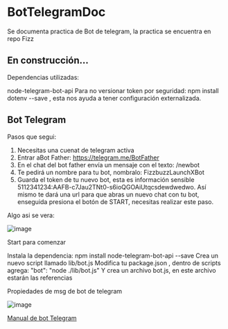 # BotTelegramDoc
Se documenta practica de Bot de telegram, la practica se encuentra en repo Fizz

## En construcción...

Dependencias utilizadas:

node-telegram-bot-api 
Para no versionar token por seguridad: npm install dotenv --save , esta nos ayuda a tener configuración externalizada.

## Bot Telegram

Pasos que segui:
1. Necesitas una cuenat de telegram activa
2. Entrar aBot Father: https://telegram.me/BotFather
3. En el chat del bot father envía un mensaje con el texto: /newbot
4. Te pedirá un nombre para tu bot, nombralo: FizzbuzzLaunchXBot
5. Guarda el token de tu nuevo bot, esta es información sensible 5112341234:AAFB-c7Jau2TNt0-s6ioQGOAiUtqcsdewdwedwo.
Así mismo te dará una url para que abras un nuevo chat con tu bot, enseguida presiona el botón de START, necesitas realizar este paso.

Algo asi se vera:

![image](https://user-images.githubusercontent.com/99162884/167800070-e706d00a-aef3-4c24-9ee9-c9c81cf198d4.png)


Start para comenzar

Instala la dependencia: npm install node-telegram-bot-api --save
Crea un nuevo script llamado lib/bot.js
Modifica tu package.json , dentro de scripts agrega: "bot": "node ./lib/bot.js"
Y crea un archivo bot.js, en este archivo estarán las referencias


Propiedades de msg de bot de telegram

![image](https://user-images.githubusercontent.com/99162884/167801977-dbdc87bb-a7ae-48cc-af9b-87601f35b8a0.png)





[Manual de bot Telegram](https://core.telegram.org/bots)


